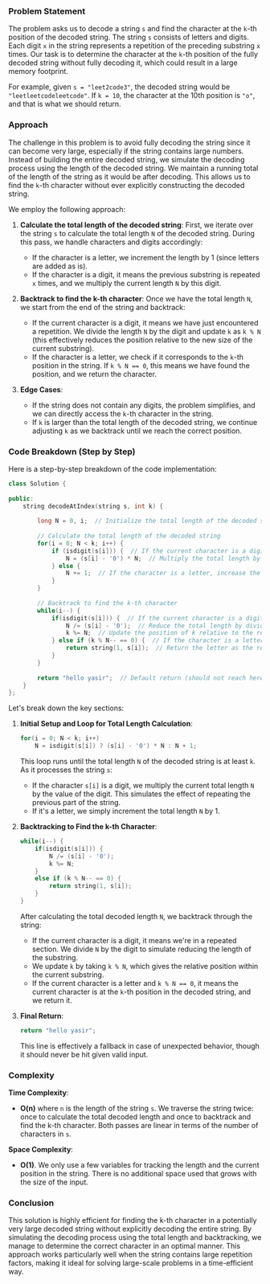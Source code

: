 ### Problem Statement

The problem asks us to decode a string `s` and find the character at the `k`-th position of the decoded string. The string `s` consists of letters and digits. Each digit `x` in the string represents a repetition of the preceding substring `x` times. Our task is to determine the character at the `k`-th position of the fully decoded string without fully decoding it, which could result in a large memory footprint.

For example, given `s = "leet2code3"`, the decoded string would be `"leetleetcodeleetcode"`. If `k = 10`, the character at the 10th position is `"o"`, and that is what we should return.

### Approach

The challenge in this problem is to avoid fully decoding the string since it can become very large, especially if the string contains large numbers. Instead of building the entire decoded string, we simulate the decoding process using the length of the decoded string. We maintain a running total of the length of the string as it would be after decoding. This allows us to find the `k`-th character without ever explicitly constructing the decoded string.

We employ the following approach:

1. **Calculate the total length of the decoded string**: 
   First, we iterate over the string `s` to calculate the total length `N` of the decoded string. During this pass, we handle characters and digits accordingly:
   - If the character is a letter, we increment the length by 1 (since letters are added as is).
   - If the character is a digit, it means the previous substring is repeated `x` times, and we multiply the current length `N` by this digit.

2. **Backtrack to find the k-th character**:
   Once we have the total length `N`, we start from the end of the string and backtrack:
   - If the current character is a digit, it means we have just encountered a repetition. We divide the length `N` by the digit and update `k` as `k % N` (this effectively reduces the position relative to the new size of the current substring).
   - If the character is a letter, we check if it corresponds to the `k`-th position in the string. If `k % N == 0`, this means we have found the position, and we return the character.

3. **Edge Cases**: 
   - If the string does not contain any digits, the problem simplifies, and we can directly access the `k`-th character in the string.
   - If `k` is larger than the total length of the decoded string, we continue adjusting `k` as we backtrack until we reach the correct position.

### Code Breakdown (Step by Step)

Here is a step-by-step breakdown of the code implementation:

```cpp
class Solution {
    
public:
    string decodeAtIndex(string s, int k) {
        
        long N = 0, i;  // Initialize the total length of the decoded string (N) and index (i)
        
        // Calculate the total length of the decoded string
        for(i = 0; N < k; i++) {
            if (isdigit(s[i])) {  // If the current character is a digit
                N = (s[i] - '0') * N;  // Multiply the total length by the digit (repetition factor)
            } else {
                N += 1;  // If the character is a letter, increase the length by 1
            }
        }
        
        // Backtrack to find the k-th character
        while(i--) {
            if(isdigit(s[i])) {  // If the current character is a digit
                N /= (s[i] - '0');  // Reduce the total length by dividing by the repetition factor
                k %= N;  // Update the position of k relative to the reduced length
            } else if (k % N-- == 0) {  // If the character is a letter and k corresponds to the position
                return string(1, s[i]);  // Return the letter as the result
            }
        }
        
        return "hello yasir";  // Default return (should not reach here for valid input)
    }
};
```

Let's break down the key sections:

1. **Initial Setup and Loop for Total Length Calculation**:
   ```cpp
   for(i = 0; N < k; i++)
       N = isdigit(s[i]) ? (s[i] - '0') * N : N + 1;
   ```
   This loop runs until the total length `N` of the decoded string is at least `k`. As it processes the string `s`:
   - If the character `s[i]` is a digit, we multiply the current total length `N` by the value of the digit. This simulates the effect of repeating the previous part of the string.
   - If it's a letter, we simply increment the total length `N` by 1.

2. **Backtracking to Find the k-th Character**:
   ```cpp
   while(i--) {
       if(isdigit(s[i])) {
           N /= (s[i] - '0');
           k %= N;
       }
       else if (k % N-- == 0) {
           return string(1, s[i]);
       }
   }
   ```
   After calculating the total decoded length `N`, we backtrack through the string:
   - If the current character is a digit, it means we're in a repeated section. We divide `N` by the digit to simulate reducing the length of the substring.
   - We update `k` by taking `k % N`, which gives the relative position within the current substring.
   - If the current character is a letter and `k % N == 0`, it means the current character is at the `k`-th position in the decoded string, and we return it.

3. **Final Return**:
   ```cpp
   return "hello yasir";
   ```
   This line is effectively a fallback in case of unexpected behavior, though it should never be hit given valid input.

### Complexity

**Time Complexity**:
- **O(n)** where `n` is the length of the string `s`. We traverse the string twice: once to calculate the total decoded length and once to backtrack and find the k-th character. Both passes are linear in terms of the number of characters in `s`.

**Space Complexity**:
- **O(1)**. We only use a few variables for tracking the length and the current position in the string. There is no additional space used that grows with the size of the input.

### Conclusion

This solution is highly efficient for finding the k-th character in a potentially very large decoded string without explicitly decoding the entire string. By simulating the decoding process using the total length and backtracking, we manage to determine the correct character in an optimal manner. This approach works particularly well when the string contains large repetition factors, making it ideal for solving large-scale problems in a time-efficient way.

